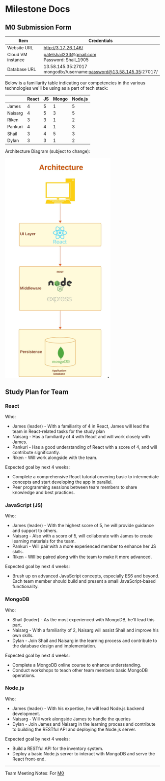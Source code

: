 # Milestone Docs

## M0 Submission Form

| Item              | Credentials                                    |
|-------------------|------------------------------------------------|
| Website URL       | http://3.17.26.146/                            |
| Cloud VM instance | patelshail233@gmail.com  <br> Password: Shail_1905|
| Database URL      | 13.58.145.35:27017 <br> mongodb://username:password@13.58.145.35:27017/                             |


Below is a familiarity table indicating our competencies in the various technologies we'll be using as a part of tech stack:

|         | React | JS | Mongo | Node.js |
|---------|-------|----|-------|---------|
| James   | 4     | 5  | 1     | 5       |
| Naisarg | 4     | 5  | 3     | 5       |
| Riken   | 3     | 3  | 1     | 2       |
| Pankuri | 4     | 4  | 1     | 3       |
| Shail   | 3     | 4  | 5     | 3       |
| Dylan   | 3     | 3  | 1     | 2       |

Architecture Diagram (subject to change):


![alt text](Architecture.png)


## Study Plan for Team
### React

Who:
- James (leader) - With a familiarity of 4 in React, James will lead the team in React-related tasks for the study plan
- Naisarg - Has a familiarity of 4 with React and will work closely with James.
- Pankuri - Has a good understanding of React with a score of 4,  and will contribute significantly.
- Riken - Will work alongside with the team.

Expected goal by next 4 weeks:
- Complete a comprehensive React tutorial covering basic to intermediate concepts and start developing the app in parallel.
- Peer programming sessions between team members to share knowledge and best practices.
### JavaScript (JS)
Who:
- James (leader) - With the highest score of 5, he will provide guidance and support to others.
- Naisarg - Also with a score of 5, will collaborate with James to create learning materials for the team.
- Pankuri - Will pair with a more experienced member to enhance her JS skills.
- Riken - Will be paired along with the team to make it more advanced.

Expected goal by next 4 weeks:
- Brush up on advanced JavaScript concepts, especially ES6 and beyond.
Each team member should build and present a small JavaScript-based functionality.
### MongoDB
Who:
- Shail (leader) - As the most experienced with MongoDB, he'll lead this part.
- Naisarg - With a familiarity of 2, Naisarg will assist Shail and improve his own skills.
- Dylan - Join Shail and Naisarg in the learning process and contribute to the database design and implementation.

Expected goal by next 4 weeks:
- Complete a MongoDB online course to enhance understanding.
- Conduct workshops to teach other team members basic MongoDB operations.
### Node.js
Who:
- James (leader) - With his expertise, he will lead Node.js backend development.
- Naisarg - Will work alongside James to handle the queries
- Dylan - Join James and Naisarg in the learning process and contribute to building the RESTful API and deploying the Node.js server.

Expected goal by next 4 weeks:
- Build a RESTful API for the inventory system.
- Deploy a basic Node.js server to interact with MongoDB and serve the React front-end.


----------------------------------------------------------------------------------



Team Meeting Notes: For [M0](https://docs.google.com/document/d/1smR5RMRm4UjQZZcvyeLk1KWzh4WJkB_6P2UT8osMWx8/edit?usp=sharing)